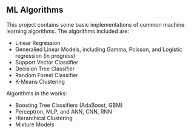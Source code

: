 ## ML Algorithms

This project contains some basic implementations of common machine learning algorithms. The algorithms included are:

* Linear Regression
* Generalied Linear Models, including Gamma, Poisson, and Logistic regression (in progress)
* Support Vector Classifier
* Decision Tree Classifier
* Random Forest Classifier
* K-Means Clustering


Algorithms in the works:

* Boosting Tree Classifiers (AdaBoost, GBM)
* Perceptron, MLP, and ANN, CNN, RNN
* Hierarchical Clustering
* Mixture Models
